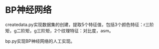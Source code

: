 # BP神经网络

createdata.py实现数据集的创建，提取5个特征值，包括3个颜色特征：r三阶矩，g二阶矩，g三阶矩，2个纹理特征：对比度，asm。

bp.py实现BP神经网络的人工实现。
